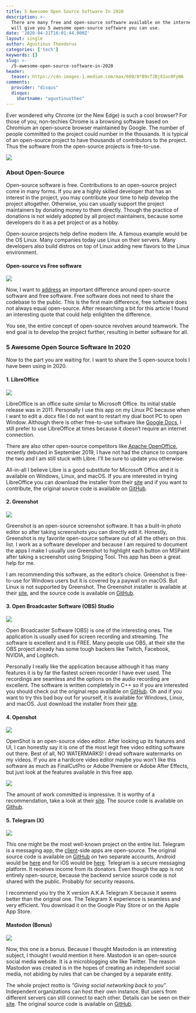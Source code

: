 ```yaml
---
title: 5 Awesome Open Source Software In 2020
description: >-
  There are many free and open-source software available on the internet, and I
  will give you 5 awesome open-source software you can use.
date: '2020-04-21T16:01:44.000Z'
layout: single
author: Agustinus Theodorus
categories: ['tech']
keywords: []
slug: >-
  /5-awesome-open-source-software-in-2020
header:
  teaser: https://cdn-images-1.medium.com/max/600/0*B9sTJBj81oc0FyN6
comments:
  provider: "disqus"
  disqus:
    shortname: "agustinustheo"
---
```


Ever wondered why Chrome (or the New Edge) is such a cool browser? For those of you, non-techies Chrome is a browsing software based on Chromium an open-source browser maintained by Google. The number of people committed to the project could number in the thousands. It is typical of an open-source project to have thousands of contributors to the project. Thus the software from the open-source projects is free-to-use.

![](https://cdn-images-1.medium.com/max/600/0*B9sTJBj81oc0FyN6)

### About Open-Source

Open-source software is free. Contributions to an open-source project come in many forms. If you are a highly skilled developer that has an interest in the project, you may contribute your time to help develop the project altogether. Otherwise, you can usually support the project maintainers by donating money to them directly. Though the practice of donations is not widely adopted by all project maintainers, because some developers do it as a pet project or as a hobby.

Open-source projects help define modern life. A famous example would be the OS Linux. Many companies today use Linux on their servers. Many developers also build distros on top of Linux adding new flavors to the Linux environment.

#### Open-source vs Free software

![](https://cdn-images-1.medium.com/max/800/0*MHCa1ygzZYFqIpmB.jpg)

Now, I want to [address](https://www.datadriveninvestor.com/glossary/address/) an important difference around open-source software and free software. Free software does not need to share the codebase to the public. This is the first main difference, free software does not always equal open-source. After researching a bit for this article I found an interesting quote that could help enlighten the difference.

You see, the entire concept of open-source revolves around teamwork. The end goal is to develop the project further, resulting in better software for all.

### 5 Awesome Open Source Software In 2020

Now to the part you are waiting for. I want to share the 5 open-source tools I have been using in 2020.

#### 1\. LibreOffice

![](https://cdn-images-1.medium.com/max/800/0*dQOZZOEbsApLHkpg.png)

LibreOffice is an office suite similar to Microsoft Office. Its initial stable release was in 2011. Personally I use this app on my Linux PC because when I want to edit a .docx file I do not want to restart my dual boot PC to open Window. Although there is other free-to-use software like [Google Docs](https://www.google.com/docs/about/), I still prefer to use LibreOffice at times because it doesn’t require an internet connection.

There are also other open-source competitors like [Apache OpenOffice](https://www.openoffice.org/), recently debuted in September 2019, I have not had the chance to compare the two and I am still stuck with Libre. I’ll be sure to update you otherwise.

All-in-all I believe Libre is a good substitute for Microsoft Office and it is available on Windows, Linux, and macOS. If you are interested in trying LibreOffice you can download the installer from their [site](https://www.libreoffice.org/download/download/) and if you want to contribute, the original source code is available on [GitHub](https://github.com/LibreOffice).

#### 2\. Greenshot

![](https://cdn-images-1.medium.com/max/800/0*lFv_tzUkc92gtbag.png)

Greenshot is an open-source screenshot software. It has a built-in photo editor so after taking screenshots you can directly edit it. Honestly, Greenshot is my favorite open-source software out of all the others on this list. I work as a software developer and because I am required to document the apps I make I usually use Greenshot to highlight each button on MSPaint after taking a screenshot using Snipping Tool. This app has been a great help for me.

I am recommending this software, as the editor’s choice. Greenshot is free-to-use for Windows users but it is covered by a paywall on macOS. But Linux is not supported by Greenshot. The Greenshot installer is available at their [site](https://getgreenshot.org/downloads/), and the source code is available on [GitHub](https://github.com/greenshot).

#### 3\. Open Broadcaster Software (OBS) Studio

![](https://cdn-images-1.medium.com/max/800/0*7fHic4LtwtzcJVru.png)

Open Broadcaster Software (OBS) is one of the interesting ones. The application is usually used for screen recording and streaming. The software is excellent and it is FREE. Many people use OBS, at their site the OBS project already has some tough backers like Twitch, Facebook, NVIDIA, and Logitech.

Personally I really like the application because although it has many features it is by far the fastest screen recorder I have ever used. The recordings are seamless and the options on the audio recording are excellent. The software is written completely in C++ so if you are interested you should check out the original repo available on [GitHub](https://github.com/obsproject/obs-studio). Oh and if you want to try this bad boy out for yourself, it is available for Windows, Linux, and macOS. Just download the installer from their [site](https://obsproject.com/download).

#### 4\. Openshot

![](https://cdn-images-1.medium.com/max/800/0*ins_ruDV4IwsBlXe.png)

OpenShot is an open-source video editor. After looking up its features and UI, I can honestly say it is one of the most legit free video editing software out there. Best of all, NO WATERMARKS! I dread software watermarks on my videos. If you are a hardcore video editor maybe you won’t like this software as much as FinalCutPro or Adobe Premiere or Adobe After Effects, but just look at the features available in this free app.

![](https://cdn-images-1.medium.com/max/800/1*PvWXzMfcr3vpsUueOdZm9g.png)

The amount of work committed is impressive. It is worthy of a recommendation, take a look at their [site](https://www.openshot.org/). The source code is available on [Github](https://github.com/OpenShot/).

#### 5\. Telegram (X)

![](https://cdn-images-1.medium.com/max/800/0*5xRrxBQSoLdgRNa2.jpg)

This one might be the most well-known project on the entire list. Telegram is a messaging app, the [client](https://www.datadriveninvestor.com/glossary/client/)\-side apps are open-source. The original source code is available on [GitHub](https://www.datadriveninvestor.com/glossary/github/) on two separate accounts, Android would be [here](https://github.com/DrKLO/Telegram) and for iOS would be [here](https://github.com/TelegramMessenger/Telegram-iOS). Telegram is a secure messaging platform. It receives income from its donators. Even though the app is not entirely open-source, because the backend service source code is not shared with the public. Probably for security reasons.

I recommend you try the X version A.K.A Telegram X because it seems better than the original one. The Telegram X experience is seamless and very efficient. You download it on the Google Play Store or on the Apple App Store.

#### Mastodon (Bonus)

![](https://cdn-images-1.medium.com/max/800/0*QK9u8eQFVhmoGMdW.png)

Now, this one is a bonus. Because I thought Mastodon is an interesting subject, I thought I would mention it here. Mastodon is an open-source social media website. It is a microblogging site like Twitter. The reason Mastodon was created is in the hopes of creating an independent social media, not abiding by rules that can be changed by a separate entity.

The whole project motto is _“Giving social networking back to you”_. Independent organizations can host their own instance. But users from different servers can still connect to each other. Details can be seen on their [site](https://joinmastodon.org/). The original source code is available on [GitHub](https://github.com/tootsuite/mastodon).
